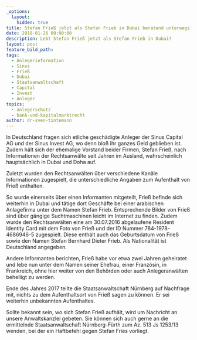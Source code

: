 ```yaml
---
_options:
  layout:
    hidden: true
title: Stefan Frieß jetzt als Stefan Frieb in Dubai beratend unterwegs?
date: 2018-01-26 00:00:00
description: Lebt Stefan Frieß jetzt als Stefan Frieb in Dubai?
layout: post
feature_bild_path:
tags:
  - Anlegerinformation
  - Sinus
  - Frieß
  - Dubai
  - Staatsanwaltschaft
  - Capital
  - Invest
  - Anleger
topics:
  - anlegerschutz
  - bank-und-kapitalmarktrecht
author: dr-sven-tintemann
---
```



In Deutschland fragen sich etliche geschädigte Anleger der Sinus Capital AG und der Sinus Invest AG, wo denn bloß ihr ganzes Geld geblieben ist. Zudem hält sich der ehemalige Vorstand beider Firmen, Stefan Frieß, nach Informationen der Rechtsanwälte seit Jahren im Ausland, wahrscheinlich hauptsächlich in Dubai und Doha auf.

Zuletzt wurden den Rechtsanwälten über verschiedene Kanäle Informationen zugespielt, die unterschiedliche Angaben zum Aufenthalt von Frieß enthalten.

So wurde einerseits über einen Informanten mitgeteilt, Frieß befinde sich weiterhin in Dubai und tätige dort Geschäfte bei einer arabischen Anlagefirma unter dem Namen Stefan Frieb. Entsprechende Bilder von Frieß sind über gängige Suchtmaschinen leicht im Internet zu finden. Zudem wurde den Rechtsanwälten eine am 30.07.2016 abgelaufene Resident Identity Card mit dem Foto von Frieß und der ID Nummer 784-1978-4686946-5 zugespielt. Diese enthält auch das Geburtsdatum von Frieß sowie den Namen Stefan Bernhard Dieter Frieb. Als Nationalität ist Deutschland angegeben.

Andere Informanten berichten, Frieß habe vor etwa zwei Jahren geheiratet und lebe nun unter dem Namen seiner Ehefrau, einer Französin, in Frankreich, ohne hier weiter von den Behörden oder auch Anlegeranwälten behelligt zu werden.

Ende des Jahres 2017 teilte die Staatsanwaltschaft Nürnberg auf Nachfrage mit, nichts zu dem Aufenthaltsort von Frieß sagen zu können. Er sei weiterhin unbekannten Aufenthaltes.

Sollte bekannt sein, wo sich Stefan Frieß aufhält, wird um Nachricht an unsere Anwaltskanzlei gebeten. Sie können sich auch gerne an die ermittelnde Staatsanwaltschaft Nürnberg-Fürth zum Az. 513 Js 1253/13 wenden, bei der ein Haftbefehl gegen Stefan Fries vorliegt.